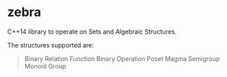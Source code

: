 # zebra
C++14 library to operate on Sets and Algebraic Structures.

The structures supported are:
> Binary Relation
> Function
> Binary Operation
> Poset
> Magma
> Semigroup
> Monoid
> Group
